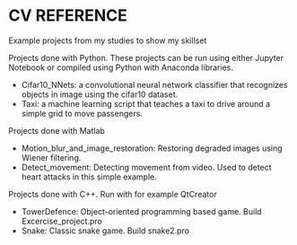 # CV REFERENCE
Example projects from my studies to show my skillset


Projects done with Python. These projects can be run using either Jupyter Notebook or compiled using Python with Anaconda libraries.
- Cifar10_NNets: a convolutional neural network classifier that recognizes objects in image using the cifar10 dataset.
- Taxi: a machine learning script that teaches a taxi to drive around a simple grid to move passengers.


Projects done with Matlab
- Motion_blur_and_image_restoration: Restoring degraded images using Wiener filtering.
- Detect_movement: Detecting movement from video. Used to detect heart attacks in this simple example.


Projects done with C++. Run with for example QtCreator
- TowerDefence: Object-oriented programming based game. Build Excercise_project.pro
- Snake: Classic snake game. Build snake2.pro

